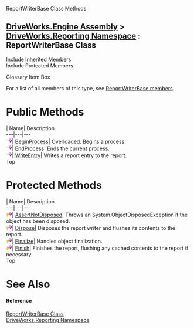 ReportWriterBase Class Methods   
  
[DriveWorks.Engine Assembly](topic2156.md) > [DriveWorks.Reporting Namespace](topic10334.md) : ReportWriterBase Class  
---  
  
Include Inherited Members    
Include Protected Members    


Glossary Item Box

For a list of all members of this type, see [ReportWriterBase members](topic10477.md).

# Public Methods

| Name| Description  
---|---|---  
![Public Method](dotnetimages/publicMethod.gif)| [BeginProcess](topic10483.md)| Overloaded. Begins a process.   
![Public Method](dotnetimages/publicMethod.gif)| [EndProcess](topic10488.md)| Ends the current process.   
![Public Method](dotnetimages/publicMethod.gif)| [WriteEntry](topic10491.md)| Writes a report entry to the report.   
Top

# Protected Methods

| Name| Description  
---|---|---  
![Protected Method](dotnetimages/protectedMethod.gif)| [AssertNotDisposed](topic10482.md)| Throws an System.ObjectDisposedException if the object has been disposed.   
![Protected Method](dotnetimages/protectedMethod.gif)| [Dispose](topic10487.md)| Disposes the report writer and flushes its contents to the report.   
![Protected Method](dotnetimages/protectedMethod.gif)| [Finalize](topic10489.md)| Handles object finalization.   
![Protected Method](dotnetimages/protectedMethod.gif)| [Finish](topic10490.md)| Finishes the report, flushing any cached contents to the report if necessary.   
Top

# See Also

#### Reference

[ReportWriterBase Class](topic10476.md)   
[DriveWorks.Reporting Namespace](topic10334.md)


